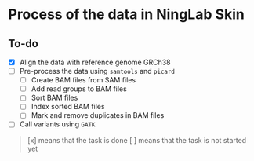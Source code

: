 # Process of the data in NingLab Skin

## To-do

- [x] Align the data with reference genome GRCh38
- [ ] Pre-process the data using `samtools` and `picard`
  - [ ] Create BAM files from SAM files
  - [ ] Add read groups to BAM files
  - [ ] Sort BAM files
  - [ ] Index sorted BAM files
  - [ ] Mark and remove duplicates in BAM files
- [ ] Call variants using `GATK`

> [x] means that the task is done
> [ ] means that the task is not started yet
